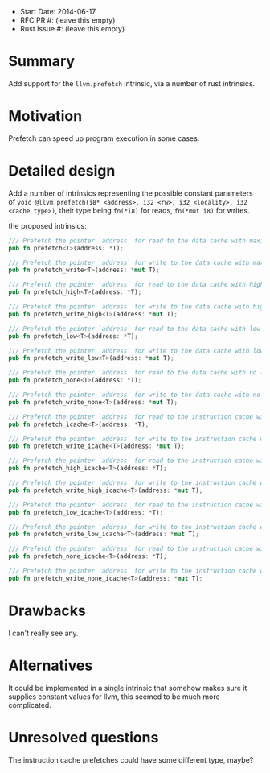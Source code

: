 - Start Date: 2014-06-17
- RFC PR #: (leave this empty)
- Rust Issue #: (leave this empty)

# Summary

Add support for the `llvm.prefetch` intrinsic, via a number of rust intrinsics.

# Motivation

Prefetch can speed up program execution in some cases.

# Detailed design

Add a number of intrinsics representing the possible constant parameters of 
`void @llvm.prefetch(i8* <address>, i32 <rw>, i32 <locality>, i32 <cache type>)`, 
their type being `fn(*i8)` for reads, `fn(*mut i8)` for writes.

the proposed intrinsics:

```rust
/// Prefetch the pointer `address` for read to the data cache with maximum locality
pub fn prefetch<T>(address: *T);

/// Prefetch the pointer `address` for write to the data cache with maximum locality
pub fn prefetch_write<T>(address: *mut T);

/// Prefetch the pointer `address` for read to the data cache with high locality
pub fn prefetch_high<T>(address: *T);

/// Prefetch the pointer `address` for write to the data cache with high locality
pub fn prefetch_write_high<T>(address: *mut T);

/// Prefetch the pointer `address` for read to the data cache with low locality
pub fn prefetch_low<T>(address: *T);

/// Prefetch the pointer `address` for write to the data cache with low locality
pub fn prefetch_write_low<T>(address: *mut T);

/// Prefetch the pointer `address` for read to the data cache with no locality
pub fn prefetch_none<T>(address: *T);

/// Prefetch the pointer `address` for write to the data cache with no locality
pub fn prefetch_write_none<T>(address: *mut T);

/// Prefetch the pointer `address` for read to the instruction cache with maximum locality
pub fn prefetch_icache<T>(address: *T);

/// Prefetch the pointer `address` for write to the instruction cache with maximum locality
pub fn prefetch_write_icache<T>(address: *mut T);

/// Prefetch the pointer `address` for read to the instruction cache with high locality
pub fn prefetch_high_icache<T>(address: *T);

/// Prefetch the pointer `address` for write to the instruction cache with high locality
pub fn prefetch_write_high_icache<T>(address: *mut T);

/// Prefetch the pointer `address` for read to the instruction cache with low locality
pub fn prefetch_low_icache<T>(address: *T);

/// Prefetch the pointer `address` for write to the instruction cache with low locality
pub fn prefetch_write_low_icache<T>(address: *mut T);

/// Prefetch the pointer `address` for read to the instruction cache with no locality
pub fn prefetch_none_icache<T>(address: *T);

/// Prefetch the pointer `address` for write to the instruction cache with no locality
pub fn prefetch_write_none_icache<T>(address: *mut T);
```

# Drawbacks

I can't really see any.

# Alternatives

It could be implemented in a single intrinsic that somehow makes sure it supplies constant values for llvm, this seemed to be much more complicated.

# Unresolved questions

The instruction cache prefetches could have some different type, maybe?
